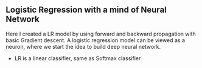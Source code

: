 ## Logistic Regression with a mind of Neural Network
Here I created a LR model by using forward and backward propagation with basic Gradient descent. A logistic regression model can be viewed as
a neuron, where we start the idea to build deep neural network.
* LR is a linear classifier, same as Softmax classifier
